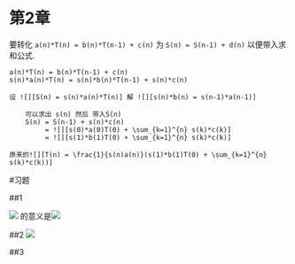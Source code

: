 第2章
===
要转化 `a(n)*T(n) = b(n)*T(n-1) + c(n)`  为 `S(n) = S(n-1) + d(n)` 以便带入求和公式.

    a(n)*T(n) = b(n)*T(n-1) + c(n)
    s(n)*a(n)*T(n) = s(n)*b(n)*T(n-1) + s(n)*c(n)
    
    设 ![][S(n) = s(n)*a(n)*T(n)] 解 ![][s(n)*b(n) = s(n-1)*a(n-1)]

[s(n)*b(n) = s(n-1)*a(n-1)]: chp_2.md.d/278f9e80e628c6e68323b47bee4c1e37.gif
[S(n) = s(n)*a(n)*T(n)]: chp_2.md.d/99364c580e1be41494923e9409a1cc55.gif
```
    可以求出 s(n) 然后 带入S(n)
    S(n) = S(n-1) + s(n)*c(n)
         = ![][s(0)*a(0)T(0) + \sum_{k=1}^{n} s(k)*c(k)]
         = ![][s(1)*b(1)T(0) + \sum_{k=1}^{n} s(k)*c(k)]
```
    原来的![][T(n) = \frac{1}{s(n)a(n)}(s(1)*b(1)T(0) + \sum_{k=1}^{n} s(k)*c(k))]

[s(0)*a(0)T(0) + \sum_{k=1}^{n} s(k)*c(k)]: chp_2.md.d/9407ed60eb33c8e9206d01b9ddc4cb6b.gif
[s(1)*b(1)T(0) + \sum_{k=1}^{n} s(k)*c(k)]: chp_2.md.d/8e9aa1bc1bd9932e7e61f187df955fdf.gif
[T(n) = \frac{1}{s(n)a(n)}(s(1)*b(1)T(0) + \sum_{k=1}^{n} s(k)*c(k))]: chp_2.md.d/76f63561d7b1378e35735e1cca3f2f09.gif

#习题

##1

![][\sum_{k=4}^{0}q_{k}] 的意义是![][q_{4}+q_{3}+q_{2}+q_{1}+q_{0}]

[\sum_{k=4}^{0}q_{k}]: chp_2.md.d/f67d04df36c21895f062f91278d88c52.gif
[q_{4}+q_{3}+q_{2}+q_{1}+q_{0}]: chp_2.md.d/05ac1b2d6781d3be817a630bf75b4bbd.gif

##2
![][|x|]

[|x|]: chp_2.md.d/cf513decf6e4ace0e25cb1c932aaa049.gif

##3
